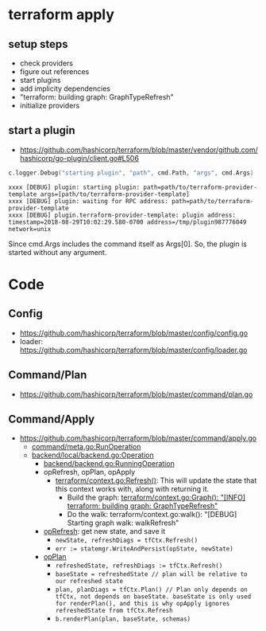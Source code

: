 # terraform apply
## setup steps
* check providers
* figure out references
* start plugins
* add implicity dependencies
* "terraform: building graph: GraphTypeRefresh"
* initialize providers
## start a plugin
* https://github.com/hashicorp/terraform/blob/master/vendor/github.com/hashicorp/go-plugin/client.go#L506
```go
c.logger.Debug("starting plugin", "path", cmd.Path, "args", cmd.Args)
```
```
xxxx [DEBUG] plugin: starting plugin: path=path/to/terraform-provider-template args=[path/to/terraform-provider-template]
xxxx [DEBUG] plugin: waiting for RPC address: path=path/to/terraform-provider-template
xxxx [DEBUG] plugin.terraform-provider-template: plugin address: timestamp=2018-08-29T10:02:29.580-0700 address=/tmp/plugin987776049 network=unix
```
Since cmd.Args includes the command itself as Args[0]. So, the plugin is started without any argument.

# Code

## Config
* https://github.com/hashicorp/terraform/blob/master/config/config.go
* loader: https://github.com/hashicorp/terraform/blob/master/config/loader.go

## Command/Plan
* https://github.com/hashicorp/terraform/blob/master/command/plan.go

## Command/Apply
* https://github.com/hashicorp/terraform/blob/master/command/apply.go
  * [command/meta.go:RunOperation](https://github.com/hashicorp/terraform/blob/413e423bbabe2b3aea450572c29b54c39638c82a/command/meta.go#L280)
  * [backend/local/backend.go:Operation](https://github.com/hashicorp/terraform/blob/413e423bbabe2b3aea450572c29b54c39638c82a/backend/local/backend.go#L296)
    * [backend/backend.go:RunningOperation](https://github.com/hashicorp/terraform/blob/413e423bbabe2b3aea450572c29b54c39638c82a/backend/backend.go#L246)    
    * opRefresh, opPlan, opApply
      * [terraform/context.go:Refresh()](https://github.com/hashicorp/terraform/blob/413e423bbabe2b3aea450572c29b54c39638c82a/terraform/context.go#L583): This will update the state that this context works with, along with returning it.
        * Build the graph: [terraform/context.go:Graph(): "[INFO] terraform: building graph: GraphTypeRefresh"](https://github.com/hashicorp/terraform/blob/413e423bbabe2b3aea450572c29b54c39638c82a/terraform/context.go#L257)
        * Do the walk: terraform/context.go:walk(): "[DEBUG] Starting graph walk: walkRefresh"
    * [opRefresh](https://github.com/hashicorp/terraform/blob/413e423bbabe2b3aea450572c29b54c39638c82a/backend/local/backend_refresh.go#L17): get new state, and save it
      * ```newState, refreshDiags = tfCtx.Refresh()```
      * ```err := statemgr.WriteAndPersist(opState, newState)```
    * [opPlan](https://github.com/hashicorp/terraform/blob/413e423bbabe2b3aea450572c29b54c39638c82a/backend/local/backend_plan.go#L25)
      * ```refreshedState, refreshDiags := tfCtx.Refresh()```
      * ```baseState = refreshedState // plan will be relative to our refreshed state```
      * ```plan, planDiags = tfCtx.Plan() // Plan only depends on tfCtx, not depends on baseState. baseState is only used for renderPlan(), and this is why opApply ignores refreshedState from tfCtx.Refresh``` 
      * ```b.renderPlan(plan, baseState, schemas)```
      
